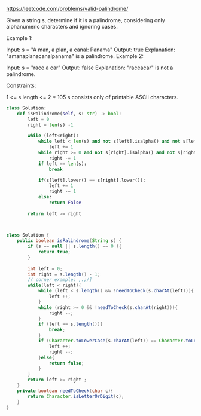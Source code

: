 
https://leetcode.com/problems/valid-palindrome/

Given a string s, determine if it is a palindrome, considering only alphanumeric characters and ignoring cases.

 

Example 1:

Input: s = "A man, a plan, a canal: Panama"
Output: true
Explanation: "amanaplanacanalpanama" is a palindrome.
Example 2:

Input: s = "race a car"
Output: false
Explanation: "raceacar" is not a palindrome.
 

Constraints:

1 <= s.length <= 2 * 105
s consists only of printable ASCII characters.

```python
class Solution:
    def isPalindrome(self, s: str) -> bool:
        left = 0
        right = len(s) -1
        
        while (left<right):
            while left < len(s) and not s[left].isalpha() and not s[left].isdigit():
                left += 1
            while right >= 0 and not s[right].isalpha() and not s[right].isdigit():
                right -= 1
            if left == len(s):
                break
                
            if(s[left].lower() == s[right].lower()):
                left += 1
                right -= 1
            else:
                return False
            
        return left >= right
            



```

```java
class Solution {
    public boolean isPalindrome(String s) {
        if (s == null || s.length() == 0 ){
            return true;
        }
        
        int left = 0;
        int right = s.length() - 1;
        // corner example: ,.;/]
        while(left < right){
            while (left < s.length() && !needToCheck(s.charAt(left))){
                left ++;
            }
            while (right >= 0 && !needToCheck(s.charAt(right))){
                right --;
            }
            if (left == s.length()){
                break;
            }
            if (Character.toLowerCase(s.charAt(left)) == Character.toLowerCase(s.charAt(right)) ){
                left ++;
                right --;
            }else{
                return false;
            }
        }
        return left >= right ; 
    }
    private boolean needToCheck(char c){
        return Character.isLetterOrDigit(c);
    }
}
```